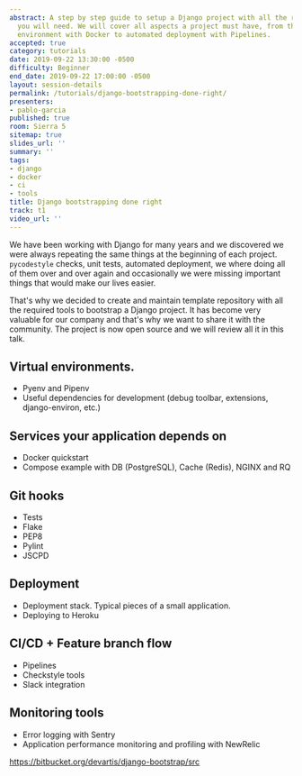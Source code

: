 ```yaml
---
abstract: A step by step guide to setup a Django project with all the required tools
  you will need. We will cover all aspects a project must have, from the development
  environment with Docker to automated deployment with Pipelines.
accepted: true
category: tutorials
date: 2019-09-22 13:30:00 -0500
difficulty: Beginner
end_date: 2019-09-22 17:00:00 -0500
layout: session-details
permalink: /tutorials/django-bootstrapping-done-right/
presenters:
- pablo-garcia
published: true
room: Sierra 5
sitemap: true
slides_url: ''
summary: ''
tags:
- django
- docker
- ci
- tools
title: Django bootstrapping done right
track: t1
video_url: ''
---
```


We have been working with Django for many years and we discovered we were always repeating the same things at the beginning of each project. `pycodestyle` checks, unit tests, automated deployment, we where doing all of them over and over again and occasionally we were missing important things that would make our lives easier.

That's why we decided to create and maintain template repository with all the required tools to bootstrap a Django project. It has become very valuable for our company and that's why we want to share it with the community. The project is now open source and we will review all it in this talk.

## Virtual environments.

* Pyenv and Pipenv
* Useful dependencies for development (debug toolbar, extensions, django-environ, etc.)

## Services your application depends on

* Docker quickstart
* Compose example with DB (PostgreSQL), Cache (Redis), NGINX and RQ

## Git hooks

* Tests
* Flake
* PEP8
* Pylint
* JSCPD

## Deployment

* Deployment stack. Typical pieces of a small application.
* Deploying to Heroku

## CI/CD + Feature branch flow

* Pipelines
* Checkstyle tools
* Slack integration

## Monitoring tools

* Error logging with Sentry
* Application performance monitoring and profiling with NewRelic

https://bitbucket.org/devartis/django-bootstrap/src
